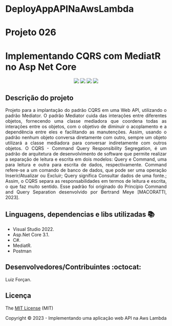 # DeployAppAPINaAwsLambda
<h1>Projeto 026</h1> 
<h1>Implementando CQRS com MediatR no Asp Net Core</h1> 

<p align="center">
  <img src="http://img.shields.io/static/v1?label=License&message=MIT&color=green&style=for-the-badge"/>
  <img src="http://img.shields.io/static/v1?label=NetCore&message=7.0&color=red&style=for-the-badge"/>
  <img src="http://img.shields.io/static/v1?label=TESTES&message=%3E100&color=GREEN&style=for-the-badge"/>
  <img src="http://img.shields.io/static/v1?label=STATUS&message=CONCLUIDO&color=GREEN&style=for-the-badge"/>
</p>

## Descrição do projeto 

<p align="justify">
  Projeto para a implantação do padrão CQRS em uma Web API, utilizando o padrão Mediator.
O padrão Mediator cuida das interações entre diferentes objetos, fornecendo uma classe mediadora que coordena todas as interações entre os objetos, com o objetivo de diminuir o acoplamento e a dependência entre eles e facilitando as manutenções. Assim, usando o padrão nenhum objeto conversa diretamente com outro, sempre um objeto utilizará a classe mediadora para conversar indiretamente com outros objetos.
O CQRS - Command Query Responsibility Segregation, é um padrão de arquitetura de desenvolvimento de software que permite realizar a separação de leitura e escrita em dois modelos: Query e Command, uma para leitura e outra para escrita de dados, respectivamente.
Command refere-se a um comando de banco de dados, que pode ser uma operação Inserir/Atualizar ou Excluir;
Query significa Consultar dados de uma fonte.;
Assim, o CQRS separa as responsabilidades em termos de leitura e escrita, o que faz muito sentido. Esse padrão foi originado do Princípio Command and Query Separation desenvolvido por Bertrand Meye [MACORATTI, 2023].
</p>

## Linguagens, dependencias e libs utilizadas :books:

- Visual Studio 2022.
- Asp.Net Core 3.1.
- C#.
- MediatR.
- Postman

## Desenvolvedores/Contribuintes :octocat:

<p align="justify">
  Luiz Forçan. 
</p>

## Licença 

The [MIT License]() (MIT)

Copyright :copyright: 2023 - Implementando uma aplicação web API na Aws Lambda
